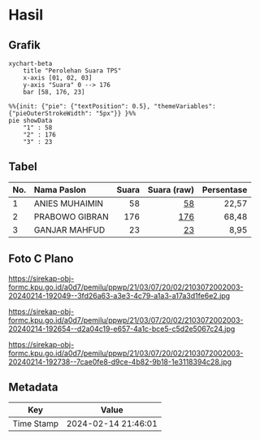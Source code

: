 # Hasil

## Grafik

```mermaid
xychart-beta
    title "Perolehan Suara TPS"
    x-axis [01, 02, 03]
    y-axis "Suara" 0 --> 176
    bar [58, 176, 23]
```

```mermaid
%%{init: {"pie": {"textPosition": 0.5}, "themeVariables": {"pieOuterStrokeWidth": "5px"}} }%%
pie showData
    "1" : 58
    "2" : 176
    "3" : 23
```

## Tabel

| No. | Nama Paslon    | Suara | Suara (raw) | Persentase |
|:--- |:-------------- | -----:| -----------:| ----------:|
| 1   | ANIES MUHAIMIN | 58    | [58][p-1]   | 22,57      |
| 2   | PRABOWO GIBRAN | 176   | [176][p-2]  | 68,48      |
| 3   | GANJAR MAHFUD  | 23    | [23][p-3]   | 8,95       |


[p-1]: https://github.com/gigit-pemilu/pemilu-2024-21-kepulauan-riau/blob/main/pilpres/hitung-suara/sub/21-kepulauan-riau/sub/03-natuna/sub/07-bunguran-timur/sub/2002-sungai-ulu/sub/003-tps/sub/paslon-1.txt
[p-2]: https://github.com/gigit-pemilu/pemilu-2024-21-kepulauan-riau/blob/main/pilpres/hitung-suara/sub/21-kepulauan-riau/sub/03-natuna/sub/07-bunguran-timur/sub/2002-sungai-ulu/sub/003-tps/sub/paslon-2.txt
[p-3]: https://github.com/gigit-pemilu/pemilu-2024-21-kepulauan-riau/blob/main/pilpres/hitung-suara/sub/21-kepulauan-riau/sub/03-natuna/sub/07-bunguran-timur/sub/2002-sungai-ulu/sub/003-tps/sub/paslon-3.txt

## Foto C Plano

https://sirekap-obj-formc.kpu.go.id/a0d7/pemilu/ppwp/21/03/07/20/02/2103072002003-20240214-192049--3fd26a63-a3e3-4c79-a1a3-a17a3d1fe6e2.jpg

https://sirekap-obj-formc.kpu.go.id/a0d7/pemilu/ppwp/21/03/07/20/02/2103072002003-20240214-192654--d2a04c19-e657-4a1c-bce5-c5d2e5067c24.jpg

https://sirekap-obj-formc.kpu.go.id/a0d7/pemilu/ppwp/21/03/07/20/02/2103072002003-20240214-192738--7cae0fe8-d9ce-4b82-9b18-1e3118394c28.jpg


## Metadata

| Key        | Value               |
| ---------- | ------------------- |
| Time Stamp | 2024-02-14 21:46:01 |



